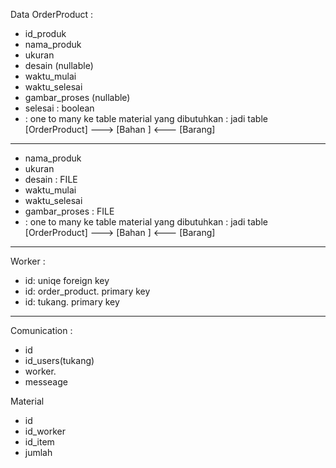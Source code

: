Data OrderProduct :

-   id_produk
-   nama_produk
-   ukuran
-   desain (nullable)
-   waktu_mulai
-   waktu_selesai
-   gambar_proses (nullable)
-   selesai : boolean
-   : one to many ke table material yang dibutuhkan : jadi table [OrderProduct] ---> [Bahan ] <--- [Barang]

---

-   nama_produk
-   ukuran
-   desain : FILE
-   waktu_mulai
-   waktu_selesai
-   gambar_proses : FILE
-   : one to many ke table material yang dibutuhkan : jadi table [OrderProduct] ---> [Bahan ] <--- [Barang]

---

Worker :

-   id: uniqe foreign key
-   id: order_product. primary key
-   id: tukang. primary key

---

Comunication :

-   id
-   id_users(tukang)
-   worker.
-   messeage

Material

-   id
-   id_worker
-   id_item
-   jumlah
